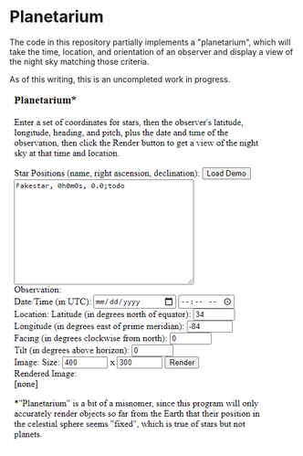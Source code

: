 Planetarium
===========

The code in this repository partially implements a "planetarium", which will take the time, location, and orientation of an observer and display a view of the night sky matching those criteria.

As of this writing, this is an uncompleted work in progress.

<img src="Screenshot.png" />